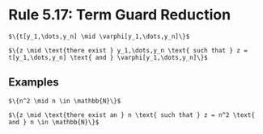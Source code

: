 Rule 5.17: Term Guard Reduction
===============================


```{rewrite-rule}
$\{t[y_1,\dots,y_n] \mid \varphi[y_1,\dots,y_n]\}$

$\{z \mid \text{there exist } y_1,\dots,y_n \text{ such that } z = t[y_1,\dots,y_n] \text{ and } \varphi[y_1,\dots,y_n]\}$
```


Examples
--------

```{rewrite-rule}
$\{n^2 \mid n \in \mathbb{N}\}$

$\{z \mid \text{there exist an } n \text{ such that } z = n^2 \text{ and } n \in \mathbb{N}\}$
```
